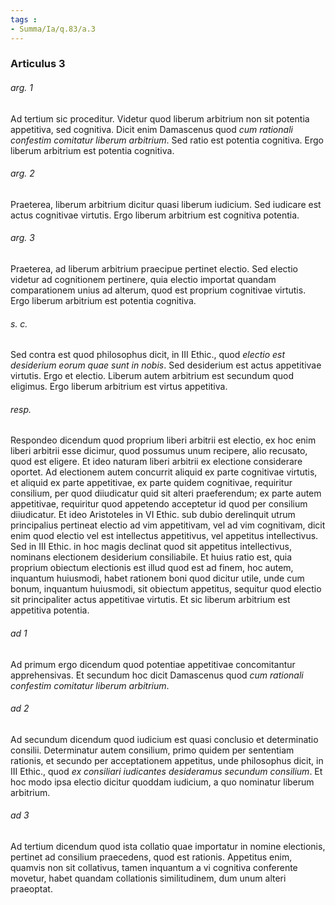 ```yaml
---
tags : 
- Summa/Ia/q.83/a.3
---
```


### Articulus 3

###### arg. 1
Ad tertium sic proceditur. Videtur quod liberum arbitrium non sit potentia appetitiva, sed cognitiva. Dicit enim Damascenus quod *cum rationali confestim comitatur liberum arbitrium*. Sed ratio est potentia cognitiva. Ergo liberum arbitrium est potentia cognitiva.

###### arg. 2
Praeterea, liberum arbitrium dicitur quasi liberum iudicium. Sed iudicare est actus cognitivae virtutis. Ergo liberum arbitrium est cognitiva potentia.

###### arg. 3
Praeterea, ad liberum arbitrium praecipue pertinet electio. Sed electio videtur ad cognitionem pertinere, quia electio importat quandam comparationem unius ad alterum, quod est proprium cognitivae virtutis. Ergo liberum arbitrium est potentia cognitiva.

###### s. c.
Sed contra est quod philosophus dicit, in III Ethic., quod *electio est desiderium eorum quae sunt in nobis*. Sed desiderium est actus appetitivae virtutis. Ergo et electio. Liberum autem arbitrium est secundum quod eligimus. Ergo liberum arbitrium est virtus appetitiva.

###### resp.
Respondeo dicendum quod proprium liberi arbitrii est electio, ex hoc enim liberi arbitrii esse dicimur, quod possumus unum recipere, alio recusato, quod est eligere. Et ideo naturam liberi arbitrii ex electione considerare oportet. Ad electionem autem concurrit aliquid ex parte cognitivae virtutis, et aliquid ex parte appetitivae, ex parte quidem cognitivae, requiritur consilium, per quod diiudicatur quid sit alteri praeferendum; ex parte autem appetitivae, requiritur quod appetendo acceptetur id quod per consilium diiudicatur. Et ideo Aristoteles in VI Ethic. sub dubio derelinquit utrum principalius pertineat electio ad vim appetitivam, vel ad vim cognitivam, dicit enim quod electio vel est intellectus appetitivus, vel appetitus intellectivus. Sed in III Ethic. in hoc magis declinat quod sit appetitus intellectivus, nominans electionem desiderium consiliabile. Et huius ratio est, quia proprium obiectum electionis est illud quod est ad finem, hoc autem, inquantum huiusmodi, habet rationem boni quod dicitur utile, unde cum bonum, inquantum huiusmodi, sit obiectum appetitus, sequitur quod electio sit principaliter actus appetitivae virtutis. Et sic liberum arbitrium est appetitiva potentia.

###### ad 1
Ad primum ergo dicendum quod potentiae appetitivae concomitantur apprehensivas. Et secundum hoc dicit Damascenus quod *cum rationali confestim comitatur liberum arbitrium*.

###### ad 2
Ad secundum dicendum quod iudicium est quasi conclusio et determinatio consilii. Determinatur autem consilium, primo quidem per sententiam rationis, et secundo per acceptationem appetitus, unde philosophus dicit, in III Ethic., quod *ex consiliari iudicantes desideramus secundum consilium*. Et hoc modo ipsa electio dicitur quoddam iudicium, a quo nominatur liberum arbitrium.

###### ad 3
Ad tertium dicendum quod ista collatio quae importatur in nomine electionis, pertinet ad consilium praecedens, quod est rationis. Appetitus enim, quamvis non sit collativus, tamen inquantum a vi cognitiva conferente movetur, habet quandam collationis similitudinem, dum unum alteri praeoptat.

